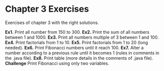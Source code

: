 # Chapter 3 Exercises

Exercises of chapter 3 with the right solutions.

**Ex1.** Print all number from 150 to 300.
**Ex2.** Print the sum of all numbers between 1 and 1000.
**Ex3.** Print all numbers multiple of 3 between 1 and 100.
**Ex4.** Print factorials from 1 to 10.
**Ex5.** Print factorials from 1 to 20 (long needed).
**Ex6.** Print Fibonacci numbers until it reach 100.
**Ex7.** Alter a number according to a previous rule until it becomes 1 (rules in comments in the .java file).
**Ex8.** Print table (more details in the comments of .java file).
**Challenge** Print Fibonacci using only two variables.
